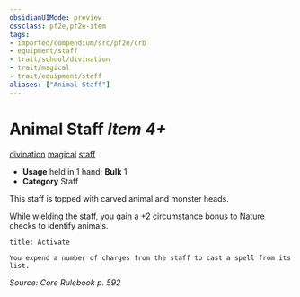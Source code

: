 ```yaml
---
obsidianUIMode: preview
cssclass: pf2e,pf2e-item
tags:
- imported/compendium/src/pf2e/crb
- equipment/staff
- trait/school/divination
- trait/magical
- trait/equipment/staff
aliases: ["Animal Staff"]
---
```

# Animal Staff *Item 4+*  
[divination](divination.md)  [magical](magical.md)  [staff](rules/traits/staff.md)  

- **Usage** held in 1 hand; **Bulk** 1
- **Category** Staff

This staff is topped with carved animal and monster heads.

While wielding the staff, you gain a +2 circumstance bonus to [Nature](../../skills.md#Nature) checks to identify animals.

```ad-embed-ability
title: Activate

You expend a number of charges from the staff to cast a spell from its list.
```

*Source: Core Rulebook p. 592*